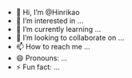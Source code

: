 - 👋 Hi, I’m @Hinrikao
- 👀 I’m interested in ...
- 🌱 I’m currently learning ...
- 💞️ I’m looking to collaborate on ...
- 📫 How to reach me ...
- 😄 Pronouns: ...
- ⚡ Fun fact: ...

<!---
Hinrikao/Hinrikao is a ✨ special ✨ repository because its `README.md` (this file) appears on your GitHub profile.
You can click the Preview link to take a look at your changes.
--->
